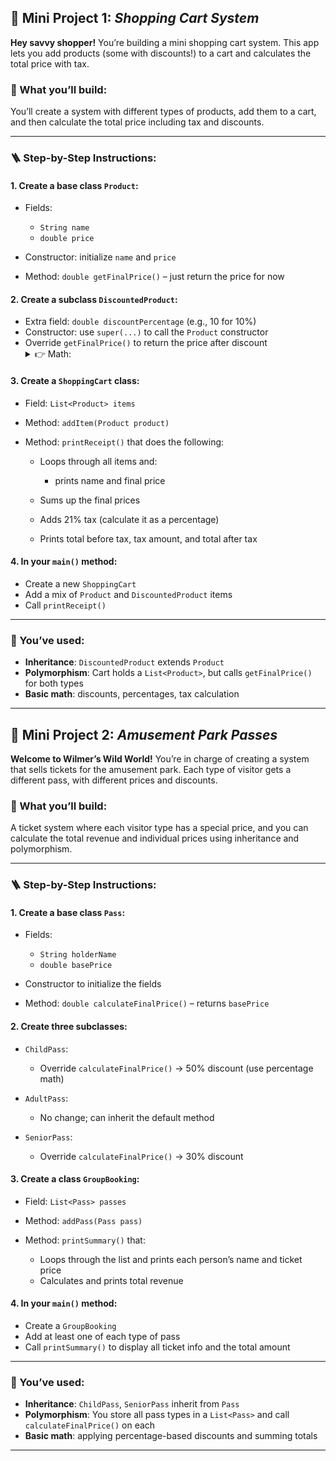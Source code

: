 ## 🛒 Mini Project 1: *Shopping Cart System*

**Hey savvy shopper!**
You’re building a mini shopping cart system. This app lets you add products (some with discounts!) to a cart and calculates the total price with tax.

### 🧩 What you’ll build:

You’ll create a system with different types of products, add them to a cart, and then calculate the total price including tax and discounts.

---

### 🪜 Step-by-Step Instructions:

#### 1. Create a base class `Product`:

* Fields:

  * `String name`
  * `double price`
* Constructor: initialize `name` and `price`
* Method: `double getFinalPrice()` – just return the price for now

#### 2. Create a subclass `DiscountedProduct`:

* Extra field: `double discountPercentage` (e.g., 10 for 10%)
* Constructor: use `super(...)` to call the `Product` constructor
* Override `getFinalPrice()` to return the price after discount
  <details><summary>👉 Math:</summary> `price - (price * discountPercentage / 100)`<details>

#### 3. Create a `ShoppingCart` class:

* Field: `List<Product> items`
* Method: `addItem(Product product)`
* Method: `printReceipt()` that does the following:

  * Loops through all items and:

    * prints name and final price
  * Sums up the final prices
  * Adds 21% tax (calculate it as a percentage)
  * Prints total before tax, tax amount, and total after tax

#### 4. In your `main()` method:

* Create a new `ShoppingCart`
* Add a mix of `Product` and `DiscountedProduct` items
* Call `printReceipt()`

---

### 🎯 You’ve used:

* **Inheritance**: `DiscountedProduct` extends `Product`
* **Polymorphism**: Cart holds a `List<Product>`, but calls `getFinalPrice()` for both types
* **Basic math**: discounts, percentages, tax calculation

---

## 🎢 Mini Project 2: *Amusement Park Passes*

**Welcome to Wilmer’s Wild World!**
You’re in charge of creating a system that sells tickets for the amusement park. Each type of visitor gets a different pass, with different prices and discounts.

### 🎡 What you’ll build:

A ticket system where each visitor type has a special price, and you can calculate the total revenue and individual prices using inheritance and polymorphism.

---

### 🪜 Step-by-Step Instructions:

#### 1. Create a base class `Pass`:

* Fields:

  * `String holderName`
  * `double basePrice`
* Constructor to initialize the fields
* Method: `double calculateFinalPrice()` – returns `basePrice`

#### 2. Create three subclasses:

* `ChildPass`:

  * Override `calculateFinalPrice()` → 50% discount (use percentage math)
* `AdultPass`:

  * No change; can inherit the default method
* `SeniorPass`:

  * Override `calculateFinalPrice()` → 30% discount

#### 3. Create a class `GroupBooking`:

* Field: `List<Pass> passes`
* Method: `addPass(Pass pass)`
* Method: `printSummary()` that:

  * Loops through the list and prints each person’s name and ticket price
  * Calculates and prints total revenue

#### 4. In your `main()` method:

* Create a `GroupBooking`
* Add at least one of each type of pass
* Call `printSummary()` to display all ticket info and the total amount

---

### 🎯 You’ve used:

* **Inheritance**: `ChildPass`, `SeniorPass` inherit from `Pass`
* **Polymorphism**: You store all pass types in a `List<Pass>` and call `calculateFinalPrice()` on each
* **Basic math**: applying percentage-based discounts and summing totals

---
